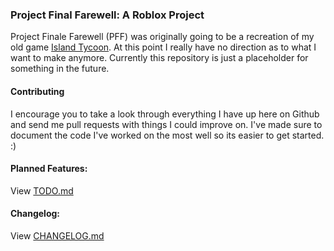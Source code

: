 ### Project Final Farewell: A Roblox Project
Project Finale Farewell (PFF) was originally going to be a recreation of my old game [Island Tycoon](http://www.roblox.com/Island-Tycoon-place?id=15541427).
At this point I really have no direction as to what I want to make anymore. Currently this repository is just a placeholder for something in the future.

#### Contributing
I encourage you to take a look through everything I have up here on Github and send me pull requests with things I could improve on.
I've made sure to document the code I've worked on the most well so its easier to get started. :)

#### Planned Features:
View [TODO.md](https://github.com/VoxelDavid/pff/blob/master/TODO.md)

#### Changelog:
View [CHANGELOG.md](https://github.com/VoxelDavid/pff/blob/master/CHANGELOG.md)